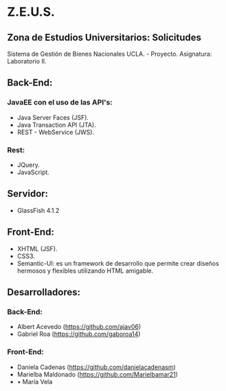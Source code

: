 # Z.E.U.S.
## Zona de Estudios Universitarios: Solicitudes
Sistema de Gestión de Bienes Nacionales UCLA. - Proyecto.
Asignatura: Laboratorio II.

## Back-End: 
### JavaEE con el uso de las API's:
* Java Server Faces (JSF).
* Java Transaction API (JTA).
* REST - WebService (JWS).
### Rest:
* JQuery.
* JavaScript.

## Servidor:
* GlassFish 4.1.2

## Front-End:
* XHTML (JSF).
* CSS3.
* Semantic-UI: es un framework de desarrollo que permite crear diseños hermosos y flexibles utilizando HTML amigable.

## Desarrolladores:
### Back-End:
* Albert Acevedo (https://github.com/ajav06)
* Gabriel Roa (https://github.com/gaboroa14)
### Front-End:
* Daniela Cadenas (https://github.com/danielacadenasm)
* Marielba Maldonado (https://github.com/Marielbamar21)
* •	María Vela 
